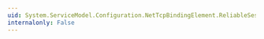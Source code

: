 ```yaml
---
uid: System.ServiceModel.Configuration.NetTcpBindingElement.ReliableSession
internalonly: False
---
```

